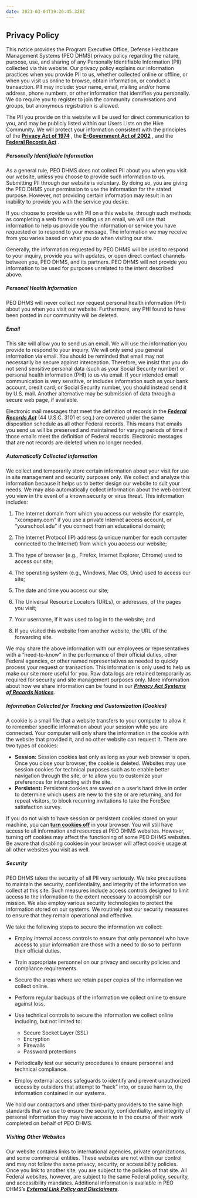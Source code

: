 ```yaml
---
date: 2021-03-04T19:26:45.328Z
---
```

## Privacy Policy

This notice provides the Program Executive Office, Defense Healthcare Management Systems (PEO DHMS) privacy policy regarding the nature, purpose, use, and sharing of any Personally Identifiable Information (PII) collected via this website. Our privacy policy explains our information practices when you provide PII to us, whether collected online or offline, or when you visit us online to browse, obtain information, or conduct a transaction. PII may include: your name, email, mailing and/or home address, phone numbers, or other information that identifies you personally. We do require you to register to join the community conversations and groups, but anonymous registration is allowed.

The PII you provide on this website will be used for direct communication to you, and may be publicly listed within our Users Lists on the Hive Community. We will protect your information consistent with the principles of the **[Privacy Act of 1974](http://www.justice.gov/opcl/privacyact1974.htm)** , the **[E-Government Act of 2002](#contentTop)** , and the **[Federal Records Act](http://www.archives.gov/records-mgmt/laws/)** .

##### Personally Identifiable Information

As a general rule, PEO DHMS does not collect PII about you when you visit our website, unless you choose to provide such information to us. Submitting PII through our website is voluntary. By doing so, you are giving the PEO DHMS your permission to use the information for the stated purpose. However, not providing certain information may result in an inability to provide you with the service you desire.

If you choose to provide us with PII on a this website, through such methods as completing a web form or sending us an email, we will use that information to help us provide you the information or service you have requested or to respond to your message. The information we may receive from you varies based on what you do when visiting our site.

Generally, the information requested by PEO DHMS will be used to respond to your inquiry, provide you with updates, or open direct contact channels between you, PEO DHMS, and its partners. PEO DHMS will not provide you information to be used for purposes unrelated to the intent described above.

##### Personal Health Information

PEO DHMS will never collect nor request personal health information (PHI) about you when you visit our website. Furthermore, any PHI found to have been posted in our community will be deleted.

##### Email

This site will allow you to send us an email. We will use the information you provide to respond to your inquiry. We will only send you general information via email. You should be reminded that email may not necessarily be secure against interception. Therefore, we insist that you do not send sensitive personal data (such as your Social Security number) or personal health information (PHI) to us via email. If your intended email communication is very sensitive, or includes information such as your bank account, credit card, or Social Security number, you should instead send it by U.S. mail. Another alternative may be submission of data through a secure web page, if available.

Electronic mail messages that meet the definition of records in the ***[Federal Records Act](https://foia.state.gov/)*** (44 U.S.C. 3101 et seq.) are covered under the same disposition schedule as all other Federal records. This means that emails you send us will be preserved and maintained for varying periods of time if those emails meet the definition of Federal records. Electronic messages that are not records are deleted when no longer needed.

##### Automatically Collected Information

We collect and temporarily store certain information about your visit for use in site management and security purposes only. We collect and analyze this information because it helps us to better design our website to suit your needs. We may also automatically collect information about the web content you view in the event of a known security or virus threat. This information includes:

1. The Internet domain from which you access our website (for example, “xcompany.com” if you use a private Internet access account, or “yourschool.edu” if you connect from an educational domain);

2. The Internet Protocol (IP) address (a unique number for each computer connected to the Internet) from which you access our website;

3. The type of browser (e.g., Firefox, Internet Explorer, Chrome) used to access our site;

4. The operating system (e.g., Windows, Mac OS, Unix) used to access our site;

5. The date and time you access our site;

6. The Universal Resource Locators (URLs), or addresses, of the pages you visit;

7. Your username, if it was used to log in to the website; and

8. If you visited this website from another website, the URL of the forwarding site.

We may share the above information with our employees or representatives with a “need-to-know” in the performance of their official duties, other Federal agencies, or other named representatives as needed to quickly process your request or transaction. This information is only used to help us make our site more useful for you. Raw data logs are retained temporarily as required for security and site management purposes only. More information about how we share information can be found in our ***[Privacy Act Systems of Records Notices](https://www.state.gov/system-of-records-notices-privacy-office/)***.

##### Information Collected for Tracking and Customization (Cookies)

A cookie is a small file that a website transfers to your computer to allow it to remember specific information about your session while you are connected. Your computer will only share the information in the cookie with the website that provided it, and no other website can request it. There are two types of cookies:

* **Session:** Session cookies last only as long as your web browser is open. Once you close your browser, the cookie is deleted. Websites may use session cookies for technical purposes such as to enable better navigation through the site, or to allow you to customize your preferences for interacting with the site.
* **Persistent:** Persistent cookies are saved on a user’s hard drive in order to determine which users are new to the site or are returning, and for repeat visitors, to block recurring invitations to take the ForeSee satisfaction survey.

If you do not wish to have session or persistent cookies stored on your machine, you can **[turn cookies off](https://www.usa.gov/optout-instructions)** in your browser. You will still have access to all information and resources at PEO DHMS websites. However, turning off cookies may affect the functioning of some PEO DHMS websites. Be aware that disabling cookies in your browser will affect cookie usage at all other websites you visit as well.

##### Security

PEO DHMS takes the security of all PII very seriously. We take precautions to maintain the security, confidentiality, and integrity of the information we collect at this site. Such measures include access controls designed to limit access to the information to the extent necessary to accomplish our mission. We also employ various security technologies to protect the information stored on our systems. We routinely test our security measures to ensure that they remain operational and effective.

We take the following steps to secure the information we collect:

* Employ internal access controls to ensure that only personnel who have access to your information are those with a need to do so to perform their official duties.
* Train appropriate personnel on our privacy and security policies and compliance requirements.
* Secure the areas where we retain paper copies of the information we collect online.
* Perform regular backups of the information we collect online to ensure against loss.
* Use technical controls to secure the information we collect online including, but not limited to:

  * Secure Socket Layer (SSL)
  * Encryption
  * Firewalls
  * Password protections
* Periodically test our security procedures to ensure personnel and technical compliance.
* Employ external access safeguards to identify and prevent unauthorized access by outsiders that attempt to “hack” into, or cause harm to, the information contained in our systems.

We hold our contractors and other third-party providers to the same high standards that we use to ensure the security, confidentiality, and integrity of personal information they may have access to in the course of their work completed on behalf of PEO DHMS.

##### Visiting Other Websites

Our website contains links to international agencies, private organizations, and some commercial entities. These websites are not within our control and may not follow the same privacy, security, or accessibility policies. Once you link to another site, you are subject to the policies of that site. All Federal websites, however, are subject to the same Federal policy, security, and accessibility mandates. Additional information is available in PEO DHMS’s ***[External Link Policy and Disclaimers](https://www.state.gov/external-link-policy-and-disclaimers/)***.